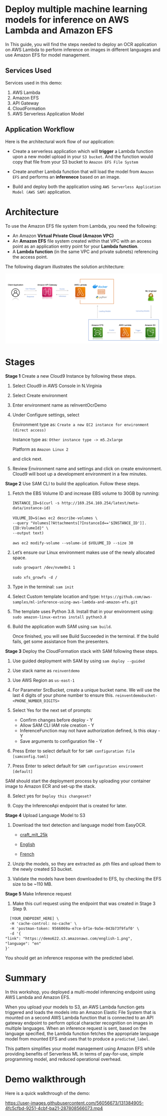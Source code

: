 # Deploy multiple machine learning models for inference on AWS Lambda and Amazon EFS
In This guide, you will find the steps needed to deploy an OCR application on AWS Lambda to perform inference on images in different languages and use Amazon EFS for model management. 

## Services Used 

Services used in this demo:
1) AWS Lambda
2) Amazon EFS
3) API Gateway 
4) CloudFormation
5) AWS Serverless Application Model 

## Application Workflow 

Here is the architectural work flow of our application:

- Create a serverless application which will __trigger__ a Lambda function upon a new model upload in your `S3 bucket`. And the function would copy that file from your S3 bucket to `Amazon EFS File System`

- Create another Lambda function that will load the model from `Amazon EFS` and performs an __inferenece__ based on an image.

- Build and deploy both the application using  `AWS Serverless Application Model (AWS SAM)` application.

# Architecture 

To use the Amazon EFS file system from Lambda, you need the following:

- An Amazon __Virtual Private Cloud (Amazon VPC)__
- An __Amazon EFS__ file system created within that VPC with an access point as an application entry point for your __Lambda function__.
- A __Lambda function__ (in the same VPC and private subnets) referencing the access point.

The following diagram illustrates the solution architecture:

![Architecture Diagram](https://github.com/aws-samples/ml-inference-using-aws-lambda-and-amazon-efs/blob/main/img/img1.png?raw=true)

# Stages

**Stage 1** Create a new Cloud9 Instance by following these steps. 

1) Select Cloud9 in AWS Console in N.Virginia

2) Select Create environment 

3) Enter environment name as reInventOcrDemo

4) Under Configure settings, select 

    Environment type as: `Create a new EC2 instance for environment (direct access)`

    Instance type as: `Other instance type -> m5.2xlarge`
    
    Platform as `Amazon Linux 2`

    and click next. 

7) Review Environment name and settings and click on create environment. Cloud9 will boot up a development environment in a few minutes. 

**Stage 2** Use SAM CLI to build the application. Follow these steps. 

1. Fetch the EBS Volume ID and increase EBS volume to 30GB by running: 

    ```
    INSTANCE_ID=$(curl -s http://169.254.169.254/latest/meta-data/instance-id)

    VOLUME_ID=$(aws ec2 describe-volumes \
    --query "Volumes[?Attachments[?InstanceId=='$INSTANCE_ID']].{ID:VolumeId}" \
    --output text)

    aws ec2 modify-volume --volume-id $VOLUME_ID --size 30
    ```

2. Let’s ensure our Linux environment makes use of the newly allocated space. 

    ```
    sudo growpart /dev/nvme0n1 1

    sudo xfs_growfs -d /
    ```

3. Type in the terminal: `sam init`

4. Select Custom template location and type: `https://github.com/aws-samples/ml-inference-using-aws-lambda-and-amazon-efs.git`

5. The template uses Python 3.8. Install that in your environment using: `sudo amazon-linux-extras install python3.8`

6. Build the application wuth SAM using `sam build`. 

    Once finished, you will see Build Succeeded in the terminal. If the build fails, get some assistance from the presenters. 

**Stage 3** Deploy the CloudFormation stack with SAM following these steps.

1. Use guided deployment with SAM by using `sam deploy --guided`

2. Use stack name as `reinventdemo`

3. Use AWS Region as `us-east-1`

4. For Parameter SrcBucket, create a unique bucket name. We will use the last 4 digits of your phone number to ensure this. 
`reinventdemobucket-<PHONE_NUMBER_DIGITS>`

5. Select Yes for the next set of prompts:
    - Confirm changes before deploy - Y
    - Allow SAM CLI IAM role creation - Y
    - InferenceFunction may not have authorization defined, Is this okay - Y
    - Save arguments to configuration file - Y

6. Press Enter to select default for for `SAM configuration file [samconfig.toml]`

7. Press Enter to select default for `SAM configuration environment [default]`

SAM should start the deployment process by uploading your container image to Amazon ECR and set-up the stack. 

8. Select yes for `Deploy this changeset?`

9. Copy the InferenceApi endpoint that is created for later.  

**Stage 4** Upload Language Model to S3

1. Download the text detection and language model from EasyOCR. 
    - [craft_mlt_25k](https://github.com/JaidedAI/EasyOCR/releases/download/pre-v1.1.6/craft_mlt_25k.zip)

    - [English](https://github.com/JaidedAI/EasyOCR/releases/download/v1.3/english_g2.zip)

    - [French](https://github.com/JaidedAI/EasyOCR/releases/download/v1.3/latin_g2.zip)

2. Unzip the models, so they are extracted as .pth files and upload them to the newly created S3 bucket. 

3. Validate the models have been downloaded to EFS, by checking the EFS size to be ~110 MB.

**Stage 5** Make Inference request

1. Make this curl request using the endpoint that was created in Stage 3 Step 9.

```curl -X POST \
  [YOUR_ENDPOINT_HERE] \
  -H 'cache-control: no-cache' \
  -H 'postman-token: 9566069a-e7ce-bf1e-9a5e-043b73f9faf0' \
  -d '{
"link": "https://demo622.s3.amazonaws.com/english-1.png", 
"language": "en"
}'
```

You should get an inference response with the predicted label. 

# Summary
In this workshop, you deployed a multi-model inferencing endpoint using AWS Lambda and Amazon EFS. 

When you upload your models to S3, an AWS Lambda function gets triggered and loads the models into an Amazon Elastic File System that is mounted on a second AWS Lambda function that is connected to an API gateway endpoint to perform optical character recognition on images in multiple languages. When an inference request is sent, based on the language specified, the Lambda function fetches the appropriate language model from mounted EFS and uses that to produce a `predicted_label`. 

This pattern simplifies your model management using Amazon EFS while providing benefits of Serverless ML in terms of pay-for-use, simple programming model, and reduced operational overhead.



# Demo walkthrough

Here is a quick walkthrough of the demo:

https://user-images.githubusercontent.com/56056673/131384905-4fc5cfbd-9251-4cbf-ba21-287808566073.mp4

